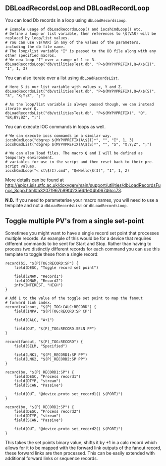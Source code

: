## DBLoadRecordsLoop and DBLoadRecordLoop

You can load Db records in a loop using `dbLoadRecordsLoop`.

```
# Example usage of dbLoadRecordsLoop() and iocshCmdLoop() etc.
# Define a loop or list variable, then references to \$(VAR) will be replaced by loop/list values.
# You can use \$(VAR) in any of the values of the parameters, including the db file name.
# The loop/list variable "I" is passed to the DB file along with any other specified macros.
# We now loop "I" over a range of 1 to 3.
dbLoadRecordsLoop("db/utilitiesTest.db", "P=$(MYPVPREFIX),Q=A\$(I)", "I", 1, 3)
```

You can also iterate over a list using `dbLoadRecordsList`.

```
# Here S is our list variable with values x, Y and Z.
dbLoadRecordsList("db/utilitiesTest.db", "P=$(MYPVPREFIX),Q=A\$(S)", "S", "X;Y;Z", ";")

# As the loop/list variable is always passed though, we can instead iterate over Q.
dbLoadRecordsList("db/utilitiesTest.db", "P=$(MYPVPREFIX)", "Q", "BX;BY;BZ", ";")
```

You can execute IOC commands in loops as well.

```
# We can execute iocs commands in a similar way.
iocshCmdLoop("dbgrep $(MYPVPREFIX)A\$(I)*", "", "I", 1, 3)
iocshCmdList("dbgrep $(MYPVPREFIX)A\$(S)*", "", "S", "X;Y;Z", ";")

# We can also load files. The macro Q and I will be defined as temporary environment.
# variables for use in the script and then reset back to their pre-script values.
iocshCmdLoop("< st\$(I).cmd", "Q=Hello\$(I)", "I", 1, 2)
```

More details can be found at http://epics.isis.stfc.ac.uk/doxygen/main/support/utilities/dbLoadRecordsFuncs_8cpp.html#a32071967b99f42356b1e04b06746cc73.

**N.B.** If you need to parameterise your macro names, you will need to use a template and not a `dbLoadRecordsList` or `dbLoadRecordsLoop`.

## Toggle multiple PV's from a single set-point

Sometimes you might want to have a single record set point that processes multiple records. An example of this would be for a device that requires different commands to be sent for Start and Stop. Rather than having to process two distinctly different records for each command you can use this template to toggle these from a single record:

```
record(bi, "$(P)TOG:RECORD:SP") {
	field(DESC, "Toggle record set point")
	
	field(ZNAM, "Record1")
	field(ONAM, "Record2")
	info(INTEREST, "HIGH")
}

# Add 1 to the value of the toggle set point to map the fanout 
# forward link index.
record(calcout, "$(P)_TOG:CALC:RECORD") {
	field(INPA, "$(P)TOG:RECORD:SP CP")
	
	field(CALC, "A+1")
	
	field(OUT, "$(P)_TOG:RECORD.SELN PP")
}

record(fanout, "$(P)_TOG:RECORD") {
	field(SELM, "Specified")
	
	field(LNK1, "$(P)_RECORD1:SP PP")
	field(LNK2, "$(P)_RECORD2:SP PP")
}

record(bo, "$(P)_RECORD1:SP") {
	field(DESC, "Process record1")
	field(DTYP, "stream")
	field(SCAN, "Passive")
	
	field(OUT, "@device.proto set_record1() $(PORT)")
}

record(bo, "$(P)_RECORD2:SP") {
	field(DESC, "Process record2")
	field(DTYP, "stream")
	field(SCAN, "Passive")
	
	field(OUT, "@device.proto set_record2() $(PORT)")
}
```

This takes the set points binary value, shifts it by +1 in a calc record which allows for it to be mapped with the forward link outputs of the fanout record, these forward links are then processed. This can be easily extended with additional forward links or sequence records.